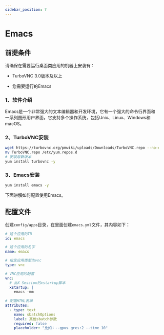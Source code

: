 ```yaml
---
sidebar_position: 7
---
```


# Emacs

## 前提条件

请确保在需要运行桌面类应用的机器上安装有：

- TurboVNC 3.0版本及以上

- 您需要运行的Emacs

### 1、软件介绍

Emacs是一个非常强大的文本编辑器和开发环境，它有一个强大的命令行界面和一系列图形用户界面，它支持多个操作系统，包括Unix、Linux、Windows和macOS。

### 2、TurboVNC安装

```bash
wget https://turbovnc.org/pmwiki/uploads/Downloads/TurboVNC.repo --no-check-certificate
mv TurboVNC.repo /etc/yum.repos.d
# 安装最新版本
yum install turbovnc -y
```

### 3、Emacs安装

```bash
yum install emacs -y
```

下面讲解如何配置使用Emacs。

## 配置文件

创建`config/apps`目录，在里面创建`emacs.yml`文件，其内容如下：

```yaml title="config/apps/emacs.yml"
# 这个应用的ID
id: emacs

# 这个应用的名字
name: emacs

# 指定应用类型为vnc
type: vnc

# VNC应用的配置
vnc:
  # 此X Session的xstartup脚本
  xstartup: |
    emacs -mm
      
# 配置HTML表单   
attributes:
  - type: text
    name: sbatchOptions
    label: 其他sbatch参数
    required: false
    placeholder: "比如：--gpus gres:2 --time 10"
```
